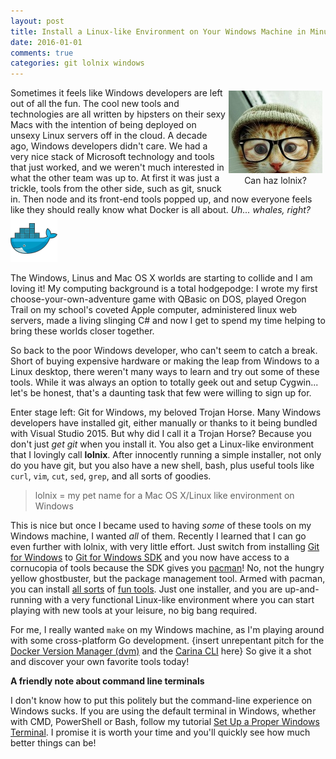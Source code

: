 ```yaml
---
layout: post
title: Install a Linux-like Environment on Your Windows Machine in Minutes
date: 2016-01-01
comments: true
categories: git lolnix windows
---
```


<figure style="text-align: center; float: right; margin: 5px">
  <img src="/images/stealth-lolnix/hipster-kitty.jpg" />
  <figcaption>Can haz lolnix?</figcaption>
</figure>

Sometimes it feels like Windows developers are left out of all the fun. The cool new tools and
technologies are all written by hipsters on their sexy Macs
with the intention of being deployed on unsexy Linux servers off in the cloud.
A decade ago, Windows developers didn't care. We had a very nice stack of Microsoft technology
and tools that just worked, and we weren't much interested in what the other team was up to.
At first it was just a trickle, tools from the other side, such as
git, snuck in. Then node and its front-end tools popped up,
and now everyone feels like they should really know what
Docker is all about. _Uh... whales, right?_ <img src="/images/stealth-lolnix/docker.png" alt="docker docker docker mushroom!" class="emoji" />

The Windows, Linus and Mac OS X worlds are starting to collide and I am loving it!
My computing background is a total hodgepodge:
I wrote my first choose-your-own-adventure game with QBasic on DOS,
played Oregon Trail on my school's coveted Apple computer, administered linux web servers,
made a living slinging C# and now I get to spend my time helping to bring these worlds
closer together.

So back to the poor Windows developer, who can't seem to catch a break. Short of
buying expensive hardware or making the leap from Windows to a Linux desktop,
there weren't many ways to learn and try out some of these tools. While it
was always an option to totally geek out and setup Cygwin... let's be honest, that's
a daunting task that few were willing to sign up for.

Enter stage left: Git for Windows, my beloved Trojan Horse. Many Windows developers
have installed git, either manually or thanks to it being bundled with Visual Studio 2015.
But why did I call it a Trojan Horse? Because you don't just _get git_ when you install it.
You also get a Linux-like environment that I lovingly call **lolnix**. After innocently running a simple installer,
not only do you have git, but you also have a new shell, bash, plus useful tools like
`curl`, `vim`, `cut`, `sed`, `grep`, and all sorts of goodies.

> lolnix = my pet name for a Mac OS X/Linux like environment on Windows

This is nice but once I became used to having _some_ of these tools
on my Windows machine, I wanted _all_ of them. Recently I learned that I can go
even further with lolnix, with very little effort. Just switch
from installing [Git for Windows][win-git] to [Git for Windows SDK][win-git-sdk] and you now have access
to a cornucopia of tools because the SDK gives you [pacman][pacman]! No, not the hungry yellow
ghostbuster, but the package management tool. Armed with pacman, you can install
[all sorts][msys2-packages] of [fun tools][mingw-packages]. Just one installer,
and you are up-and-running with a very functional Linux-like environment where
you can start playing with new tools at your leisure, no big bang required.

For me, I really wanted `make` on my Windows machine, as I'm playing around
with some cross-platform Go development. {insert unrepentant pitch for the [Docker Version Manager (dvm)][dvm] and
the [Carina CLI][carina-cli] here} So give it a shot and discover your own favorite tools today!

**A friendly note about command line terminals**

I don't know how to put this politely but the command-line experience on Windows sucks.
If you are using the default terminal in Windows, whether with CMD, PowerShell or Bash,
follow my tutorial [Set Up a Proper Windows Terminal][proper-terminal].
I promise it is worth your time and you'll quickly see how much better things can be!

[win-git]: https://git-for-windows.github.io/
[win-git-sdk]: http://git-for-windows.github.io/#download-sdk
[pacman]: https://wiki.archlinux.org/index.php/Pacman#Installing_specific_packages
[msys2-packages]: https://github.com/git-for-windows/MSYS2-packages
[mingw-packages]: https://github.com/git-for-windows/MINGW-packages
[proper-terminal]: /blog/2016-01/a-proper-windows-terminal/
[dvm]: https://getcarina.com/docs/tutorials/docker-version-manager/
[carina-cli]: https://getcarina.com/docs/getting-started/getting-started-carina-cli/
